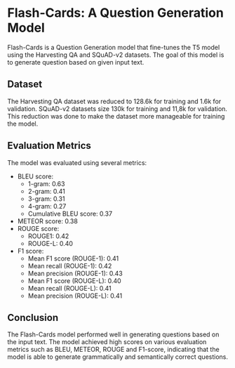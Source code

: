 # Flash-Cards: A Question Generation Model

Flash-Cards is a Question Generation model that fine-tunes the T5 model using the Harvesting QA and SQuAD-v2 datasets. The goal of this model is to generate question based on given input text.

## Dataset
The Harvesting QA dataset was reduced to 128.6k for training and 1.6k for validation. SQuAD-v2 datasets size 130k for training and 11,8k for validation. This reduction was done to make the dataset more manageable for training the model.

## Evaluation Metrics
The model was evaluated using several metrics:

- BLEU score:
    - 1-gram: 0.63
    - 2-gram: 0.41
    - 3-gram: 0.31
    - 4-gram: 0.27
    - Cumulative BLEU score: 0.37
- METEOR score: 0.38
- ROUGE score:
    - ROUGE1: 0.42
    - ROUGE-L: 0.40
- F1 score:
    - Mean F1 score (ROUGE-1): 0.41
    - Mean recall (ROUGE-1): 0.42
    - Mean precision (ROUGE-1): 0.43
    - Mean F1 score (ROUGE-L): 0.40
    - Mean recall (ROUGE-L): 0.41
    - Mean precision (ROUGE-L): 0.41

## Conclusion

The Flash-Cards model performed well in generating questions based on the input text. The model achieved high scores on various evaluation metrics such as BLEU, METEOR, ROUGE and F1-score, indicating that the model is able to generate grammatically and semantically correct questions.
